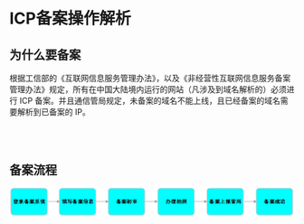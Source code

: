 <properties
	pageTitle="为什么要备案及备案流程 | Azure"
	description="ICP"
	services="icp-backup"
	documentationCenter=""
	authors="will"
	manager="edwinc"
	editor=""
	tags="icp-backup"/>

<tags
	ms.service="icp-backup"
	ms.workload=""
	ms.tgt_pltfrm=""
	ms.devlang="na"
	ms.topic="article"
	ms.date="01/18/2017"
	wacn.date="01/18/2017"
	wacn.lang="cn" 
	ms.author="will"/>


# ICP备案操作解析

## 为什么要备案

根据工信部的《互联网信息服务管理办法》，以及《非经营性互联网信息服务备案管理办法》规定，所有在中国大陆境内运行的网站（凡涉及到域名解析的）必须进行 ICP 备案。并且通信管局规定，未备案的域名不能上线，且已经备案的域名需要解析到已备案的 IP。

</br>
</br>

## 备案流程

![procedure](./media/procedure.png)
</br>
</br>
